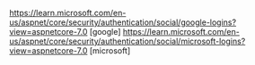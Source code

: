 https://learn.microsoft.com/en-us/aspnet/core/security/authentication/social/google-logins?view=aspnetcore-7.0 [google]
https://learn.microsoft.com/en-us/aspnet/core/security/authentication/social/microsoft-logins?view=aspnetcore-7.0 [microsoft]
